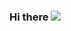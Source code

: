 ### Hi there ![](Hi.gif=250*250 )

<!--
**Avinash-Gahlowt/Avinash-Gahlowt** is a ✨ _special_ ✨ repository because its `README.md` (this file) appears on your GitHub profile.

Here are some ideas to get you started:

- 🔭 I’m currently working on ...
- 🌱 I’m currently learning ... OOPs
- 👯 I’m looking to collaborate on Web Dev
- 🤔 I’m looking for help with README.md 
- 💬 Ask me about ... 
- 📫 How to reach me: 
- 😄 Pronouns: ...
- ⚡ Fun fact: ...
-->

